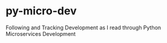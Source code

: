 # py-micro-dev
Following and Tracking Development as I read through Python Microservices Development
